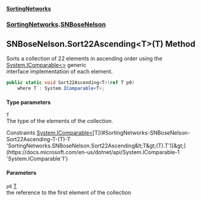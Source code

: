 #### [SortingNetworks](./index.md 'index')
### [SortingNetworks](./SortingNetworks.md 'SortingNetworks').[SNBoseNelson](./SortingNetworks-SNBoseNelson.md 'SortingNetworks.SNBoseNelson')
## SNBoseNelson.Sort22Ascending&lt;T&gt;(T) Method
Sorts a collection of 22 elements in ascending order using the [System.IComparable&lt;&gt;](https://docs.microsoft.com/en-us/dotnet/api/System.IComparable-1 'System.IComparable`1') generic  
interface implementation of each element.  
```csharp
public static void Sort22Ascending<T>(ref T p0)
    where T : System.IComparable<T>;
```
#### Type parameters
<a name='SortingNetworks-SNBoseNelson-Sort22Ascending-T-(T)-T'></a>
`T`  
The type of the elements of the collection.  

Constraints [System.IComparable&lt;](https://docs.microsoft.com/en-us/dotnet/api/System.IComparable-1 'System.IComparable`1')[T](#SortingNetworks-SNBoseNelson-Sort22Ascending-T-(T)-T 'SortingNetworks.SNBoseNelson.Sort22Ascending&lt;T&gt;(T).T')[&gt;](https://docs.microsoft.com/en-us/dotnet/api/System.IComparable-1 'System.IComparable`1')  
  
#### Parameters
<a name='SortingNetworks-SNBoseNelson-Sort22Ascending-T-(T)-p0'></a>
`p0` [T](#SortingNetworks-SNBoseNelson-Sort22Ascending-T-(T)-T 'SortingNetworks.SNBoseNelson.Sort22Ascending&lt;T&gt;(T).T')  
the reference to the first element of the collection  
  
